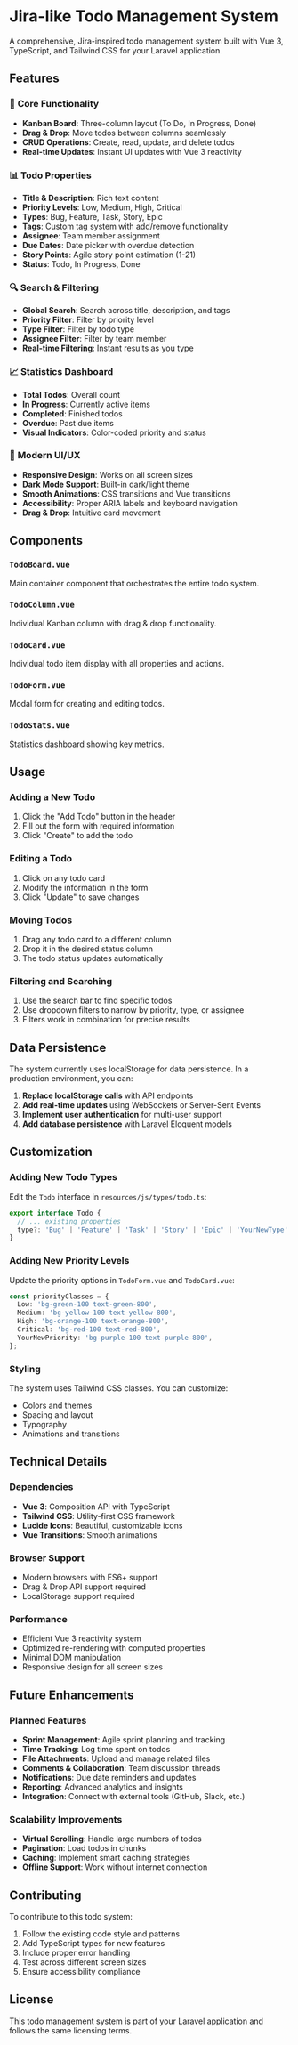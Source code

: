# Jira-like Todo Management System

A comprehensive, Jira-inspired todo management system built with Vue 3, TypeScript, and Tailwind CSS for your Laravel application.

## Features

### 🎯 **Core Functionality**
- **Kanban Board**: Three-column layout (To Do, In Progress, Done)
- **Drag & Drop**: Move todos between columns seamlessly
- **CRUD Operations**: Create, read, update, and delete todos
- **Real-time Updates**: Instant UI updates with Vue 3 reactivity

### 📊 **Todo Properties**
- **Title & Description**: Rich text content
- **Priority Levels**: Low, Medium, High, Critical
- **Types**: Bug, Feature, Task, Story, Epic
- **Tags**: Custom tag system with add/remove functionality
- **Assignee**: Team member assignment
- **Due Dates**: Date picker with overdue detection
- **Story Points**: Agile story point estimation (1-21)
- **Status**: Todo, In Progress, Done

### 🔍 **Search & Filtering**
- **Global Search**: Search across title, description, and tags
- **Priority Filter**: Filter by priority level
- **Type Filter**: Filter by todo type
- **Assignee Filter**: Filter by team member
- **Real-time Filtering**: Instant results as you type

### 📈 **Statistics Dashboard**
- **Total Todos**: Overall count
- **In Progress**: Currently active items
- **Completed**: Finished todos
- **Overdue**: Past due items
- **Visual Indicators**: Color-coded priority and status

### 🎨 **Modern UI/UX**
- **Responsive Design**: Works on all screen sizes
- **Dark Mode Support**: Built-in dark/light theme
- **Smooth Animations**: CSS transitions and Vue transitions
- **Accessibility**: Proper ARIA labels and keyboard navigation
- **Drag & Drop**: Intuitive card movement

## Components

### `TodoBoard.vue`
Main container component that orchestrates the entire todo system.

### `TodoColumn.vue`
Individual Kanban column with drag & drop functionality.

### `TodoCard.vue`
Individual todo item display with all properties and actions.

### `TodoForm.vue`
Modal form for creating and editing todos.

### `TodoStats.vue`
Statistics dashboard showing key metrics.

## Usage

### Adding a New Todo
1. Click the "Add Todo" button in the header
2. Fill out the form with required information
3. Click "Create" to add the todo

### Editing a Todo
1. Click on any todo card
2. Modify the information in the form
3. Click "Update" to save changes

### Moving Todos
1. Drag any todo card to a different column
2. Drop it in the desired status column
3. The todo status updates automatically

### Filtering and Searching
1. Use the search bar to find specific todos
2. Use dropdown filters to narrow by priority, type, or assignee
3. Filters work in combination for precise results

## Data Persistence

The system currently uses localStorage for data persistence. In a production environment, you can:

1. **Replace localStorage calls** with API endpoints
2. **Add real-time updates** using WebSockets or Server-Sent Events
3. **Implement user authentication** for multi-user support
4. **Add database persistence** with Laravel Eloquent models

## Customization

### Adding New Todo Types
Edit the `Todo` interface in `resources/js/types/todo.ts`:

```typescript
export interface Todo {
  // ... existing properties
  type?: 'Bug' | 'Feature' | 'Task' | 'Story' | 'Epic' | 'YourNewType';
}
```

### Adding New Priority Levels
Update the priority options in `TodoForm.vue` and `TodoCard.vue`:

```typescript
const priorityClasses = {
  Low: 'bg-green-100 text-green-800',
  Medium: 'bg-yellow-100 text-yellow-800',
  High: 'bg-orange-100 text-orange-800',
  Critical: 'bg-red-100 text-red-800',
  YourNewPriority: 'bg-purple-100 text-purple-800',
};
```

### Styling
The system uses Tailwind CSS classes. You can customize:
- Colors and themes
- Spacing and layout
- Typography
- Animations and transitions

## Technical Details

### Dependencies
- **Vue 3**: Composition API with TypeScript
- **Tailwind CSS**: Utility-first CSS framework
- **Lucide Icons**: Beautiful, customizable icons
- **Vue Transitions**: Smooth animations

### Browser Support
- Modern browsers with ES6+ support
- Drag & Drop API support required
- LocalStorage support required

### Performance
- Efficient Vue 3 reactivity system
- Optimized re-rendering with computed properties
- Minimal DOM manipulation
- Responsive design for all screen sizes

## Future Enhancements

### Planned Features
- **Sprint Management**: Agile sprint planning and tracking
- **Time Tracking**: Log time spent on todos
- **File Attachments**: Upload and manage related files
- **Comments & Collaboration**: Team discussion threads
- **Notifications**: Due date reminders and updates
- **Reporting**: Advanced analytics and insights
- **Integration**: Connect with external tools (GitHub, Slack, etc.)

### Scalability Improvements
- **Virtual Scrolling**: Handle large numbers of todos
- **Pagination**: Load todos in chunks
- **Caching**: Implement smart caching strategies
- **Offline Support**: Work without internet connection

## Contributing

To contribute to this todo system:

1. Follow the existing code style and patterns
2. Add TypeScript types for new features
3. Include proper error handling
4. Test across different screen sizes
5. Ensure accessibility compliance

## License

This todo management system is part of your Laravel application and follows the same licensing terms.
